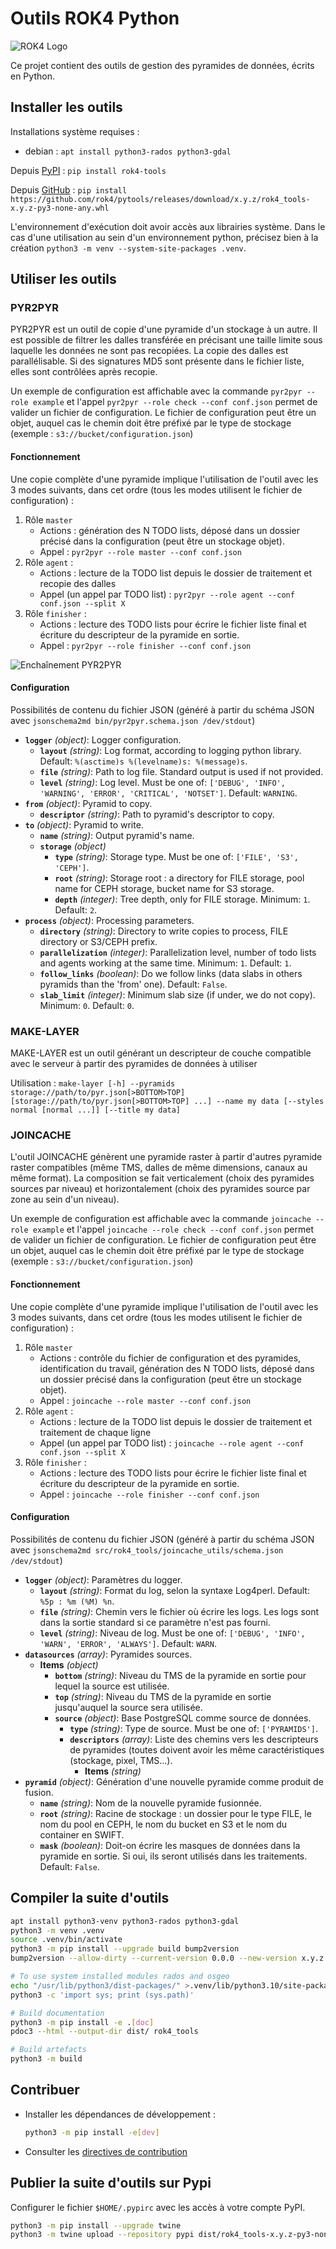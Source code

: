 # Outils ROK4 Python

![ROK4 Logo](https://rok4.github.io/assets/images/rok4.png)

Ce projet contient des outils de gestion des pyramides de données, écrits en Python.

## Installer les outils

Installations système requises :

* debian : `apt install python3-rados python3-gdal`

Depuis [PyPI](https://pypi.org/project/rok4-tools/) : `pip install rok4-tools`

Depuis [GitHub](https://github.com/rok4/pytools/releases/) : `pip install https://github.com/rok4/pytools/releases/download/x.y.z/rok4_tools-x.y.z-py3-none-any.whl`

L'environnement d'exécution doit avoir accès aux librairies système. Dans le cas d'une utilisation au sein d'un environnement python, précisez bien à la création `python3 -m venv --system-site-packages .venv`.


## Utiliser les outils

### PYR2PYR

PYR2PYR est un outil de copie d'une pyramide d'un stockage à un autre. Il est possible de filtrer les dalles transférée en précisant une taille limite sous laquelle les données ne sont pas recopiées. La copie des dalles est parallélisable. Si des signatures MD5 sont présente dans le fichier liste, elles sont contrôlées après recopie.

Un exemple de configuration est affichable avec la commande `pyr2pyr --role example` et l'appel `pyr2pyr --role check --conf conf.json` permet de valider un fichier de configuration. Le fichier de configuration peut être un objet, auquel cas le chemin doit être préfixé par le type de stockage (exemple : `s3://bucket/configuration.json`)

#### Fonctionnement

Une copie complète d'une pyramide implique l'utilisation de l'outil avec les 3 modes suivants, dans cet ordre (tous les modes utilisent le fichier de configuration) :

1. Rôle `master`
    * Actions : génération des N TODO lists, déposé dans un dossier précisé dans la configuration (peut être un stockage objet).
    * Appel : `pyr2pyr --role master --conf conf.json`
2. Rôle `agent` :
    * Actions : lecture de la TODO list depuis le dossier de traitement et recopie des dalles
    * Appel (un appel par TODO list) : `pyr2pyr --role agent --conf conf.json --split X`
3. Rôle `finisher` :
    * Actions : lecture des TODO lists pour écrire le fichier liste final et écriture du descripteur de la pyramide en sortie.
    * Appel : `pyr2pyr --role finisher --conf conf.json`

![Enchaînement PYR2PYR](./docs/images/pyr2pyr.png)

#### Configuration

Possibilités de contenu du fichier JSON (généré à partir du schéma JSON avec `jsonschema2md bin/pyr2pyr.schema.json /dev/stdout`)

- **`logger`** *(object)*: Logger configuration.
    - **`layout`** *(string)*: Log format, according to logging python library. Default: `%(asctime)s %(levelname)s: %(message)s`.
    - **`file`** *(string)*: Path to log file. Standard output is used if not provided.
    - **`level`** *(string)*: Log level. Must be one of: `['DEBUG', 'INFO', 'WARNING', 'ERROR', 'CRITICAL', 'NOTSET']`. Default: `WARNING`.
- **`from`** *(object)*: Pyramid to copy.
    - **`descriptor`** *(string)*: Path to pyramid's descriptor to copy.
- **`to`** *(object)*: Pyramid to write.
    - **`name`** *(string)*: Output pyramid's name.
    - **`storage`** *(object)*
        - **`type`** *(string)*: Storage type. Must be one of: `['FILE', 'S3', 'CEPH']`.
        - **`root`** *(string)*: Storage root : a directory for FILE storage, pool name for CEPH storage, bucket name for S3 storage.
        - **`depth`** *(integer)*: Tree depth, only for FILE storage. Minimum: `1`. Default: `2`.
- **`process`** *(object)*: Processing parameters.
    - **`directory`** *(string)*: Directory to write copies to process, FILE directory or S3/CEPH prefix.
    - **`parallelization`** *(integer)*: Parallelization level, number of todo lists and agents working at the same time. Minimum: `1`. Default: `1`.
    - **`follow_links`** *(boolean)*: Do we follow links (data slabs in others pyramids than the 'from' one). Default: `False`.
    - **`slab_limit`** *(integer)*: Minimum slab size (if under, we do not copy). Minimum: `0`. Default: `0`.


### MAKE-LAYER

MAKE-LAYER est un outil générant un descripteur de couche compatible avec le serveur à partir des pyramides de données à utiliser

Utilisation : `make-layer [-h] --pyramids storage://path/to/pyr.json[>BOTTOM>TOP] [storage://path/to/pyr.json[>BOTTOM>TOP] ...] --name my data [--styles normal [normal ...]] [--title my data]`

### JOINCACHE

L'outil JOINCACHE génèrent une pyramide raster à partir d'autres pyramide raster compatibles (même TMS, dalles de même dimensions, canaux au même format). La composition se fait verticalement (choix des pyramides sources par niveau) et horizontalement (choix des pyramides source par zone au sein d'un niveau).

Un exemple de configuration est affichable avec la commande `joincache --role example` et l'appel `joincache --role check --conf conf.json` permet de valider un fichier de configuration. Le fichier de configuration peut être un objet, auquel cas le chemin doit être préfixé par le type de stockage (exemple : `s3://bucket/configuration.json`)

#### Fonctionnement

Une copie complète d'une pyramide implique l'utilisation de l'outil avec les 3 modes suivants, dans cet ordre (tous les modes utilisent le fichier de configuration) :

1. Rôle `master`
    * Actions : contrôle du fichier de configuration et des pyramides, identification du travail, génération des N TODO lists, déposé dans un dossier précisé dans la configuration (peut être un stockage objet).
    * Appel : `joincache --role master --conf conf.json`
2. Rôle `agent` :
    * Actions : lecture de la TODO list depuis le dossier de traitement et traitement de chaque ligne
    * Appel (un appel par TODO list) : `joincache --role agent --conf conf.json --split X`
3. Rôle `finisher` :
    * Actions : lecture des TODO lists pour écrire le fichier liste final et écriture du descripteur de la pyramide en sortie.
    * Appel : `joincache --role finisher --conf conf.json`

#### Configuration

Possibilités de contenu du fichier JSON (généré à partir du schéma JSON avec `jsonschema2md src/rok4_tools/joincache_utils/schema.json /dev/stdout`)

- **`logger`** *(object)*: Paramètres du logger.
  - **`layout`** *(string)*: Format du log, selon la syntaxe Log4perl. Default: `%5p : %m (%M) %n`.
  - **`file`** *(string)*: Chemin vers le fichier où écrire les logs. Les logs sont dans la sortie standard si ce paramètre n'est pas fourni.
  - **`level`** *(string)*: Niveau de log. Must be one of: `['DEBUG', 'INFO', 'WARN', 'ERROR', 'ALWAYS']`. Default: `WARN`.
- **`datasources`** *(array)*: Pyramides sources.
  - **Items** *(object)*
    - **`bottom`** *(string)*: Niveau du TMS de la pyramide en sortie pour lequel la source est utilisée.
    - **`top`** *(string)*: Niveau du TMS de la pyramide en sortie jusqu'auquel la source sera utilisée.
    - **`source`** *(object)*: Base PostgreSQL comme source de données.
      - **`type`** *(string)*: Type de source. Must be one of: `['PYRAMIDS']`.
      - **`descriptors`** *(array)*: Liste des chemins vers les descripteurs de pyramides (toutes doivent avoir les même caractéristiques (stockage, pixel, TMS...).
        - **Items** *(string)*
- **`pyramid`** *(object)*: Génération d'une nouvelle pyramide comme produit de fusion.
  - **`name`** *(string)*: Nom de la nouvelle pyramide fusionnée.
  - **`root`** *(string)*: Racine de stockage : un dossier pour le type FILE, le nom du pool en CEPH, le nom du bucket en S3 et le nom du container en SWIFT.
  - **`mask`** *(boolean)*: Doit-on écrire les masques de données dans la pyramide en sortie. Si oui, ils seront utilisés dans les traitements. Default: `False`.

## Compiler la suite d'outils

```sh
apt install python3-venv python3-rados python3-gdal
python3 -m venv .venv
source .venv/bin/activate
python3 -m pip install --upgrade build bump2version
bump2version --allow-dirty --current-version 0.0.0 --new-version x.y.z patch pyproject.toml src/rok4_tools/__init__.py

# To use system installed modules rados and osgeo
echo "/usr/lib/python3/dist-packages/" >.venv/lib/python3.10/site-packages/system.pth
python3 -c 'import sys; print (sys.path)'

# Build documentation
python3 -m pip install -e .[doc]
pdoc3 --html --output-dir dist/ rok4_tools

# Build artefacts
python3 -m build
```

## Contribuer

* Installer les dépendances de développement :

    ```sh
    python3 -m pip install -e[dev]
    ```

* Consulter les [directives de contribution](./CONTRIBUTING.md)

## Publier la suite d'outils sur Pypi

Configurer le fichier `$HOME/.pypirc` avec les accès à votre compte PyPI.

```sh
python3 -m pip install --upgrade twine
python3 -m twine upload --repository pypi dist/rok4_tools-x.y.z-py3-none-any.whl dist/rok4_tools-x.y.z.tar.gz
```
